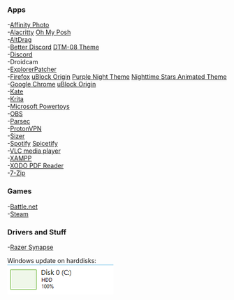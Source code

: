 
### Apps
-[Affinity Photo](https://affinity.serif.com/en-us/photo/)  
-[Alacritty](https://github.com/alacritty/alacritty)
[Oh My Posh](https://github.com/jandedobbeleer/oh-my-posh)  
-[AltDrag](https://github.com/stefansundin/altdrag/)  
-[Better Discord](https://betterdiscord.app/)
[DTM-08 Theme](https://betterdiscord.app/theme/dtm-08)  
-[Discord](https://discord.com/)  
-Droidcam  
-[ExplorerPatcher](https://github.com/valinet/ExplorerPatcher)  
-[Firefox](https://www.mozilla.org/en-US/firefox/new/)
[uBlock Origin](https://addons.mozilla.org/en-US/firefox/addon/ublock-origin/)
[Purple Night Theme](https://addons.mozilla.org/en-US/firefox/addon/purple-night-theme/)
[Nighttime Stars Animated Theme](https://addons.mozilla.org/en-US/firefox/addon/nighttime-stars-animated-theme/)  
-[Google Chrome](https://www.google.com/chrome/)
[uBlock Origin](https://chromewebstore.google.com/detail/cjpalhdlnbpafiamejdnhcphjbkeiagm)  
-[Kate](https://apps.microsoft.com/detail/9nwmw7bb59hw)  
-[Krita](https://krita.org/en/download/)  
-[Microsoft Powertoys](https://github.com/microsoft/PowerToys/releases/)  
-[OBS](https://obsproject.com/download)  
-[Parsec](https://parsec.app/)  
-[ProtonVPN](https://protonvpn.com/)  
-[Sizer](https://www.brianapps.net/sizer4/)  
-[Spotify](https://www.spotify.com/us/download/windows/)
[Spicetify](https://github.com/spicetify/cli)  
-[VLC media player](https://www.videolan.org/vlc/)  
-[XAMPP](https://www.apachefriends.org/download)  
-[XODO PDF Reader](https://xodo.com/)  
-[7-Zip](https://www.7-zip.org/download)  

### Games
-[Battle.net](https://download.battle.net/en-us/desktop)  
-[Steam](https://store.steampowered.com/about/)  

### Drivers and Stuff
-[Razer Synapse](https://www.razer.com/synapse-3)  

Windows update on harddisks:  
![](./meta/windows_update.PNG)  

<style>
    small *{
        font-size: 10px;
        height: 10px;
    } 
    li{
        margin: 0px;
        padding: 0px;
        margin-left: -25px;
    }
</style>
  
